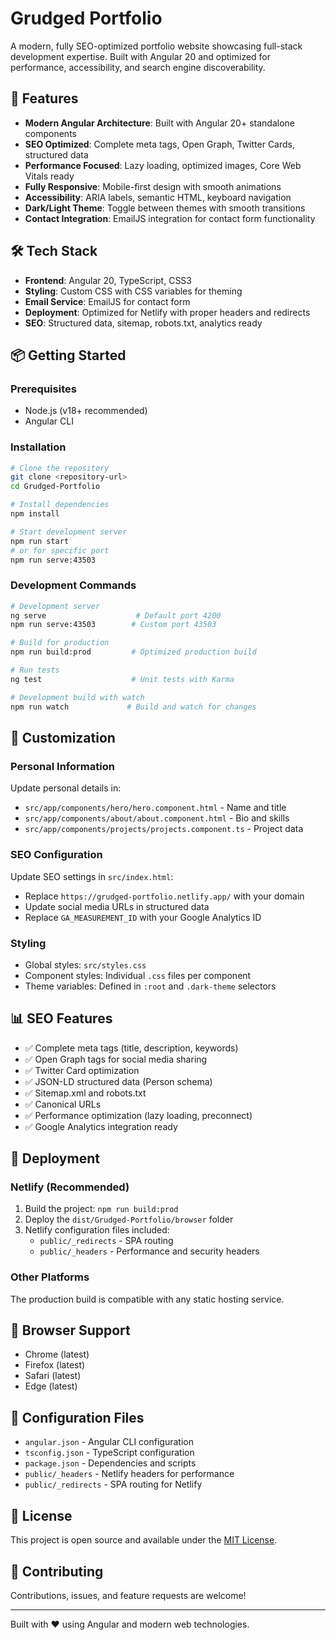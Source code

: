 # Grudged Portfolio

A modern, fully SEO-optimized portfolio website showcasing full-stack development expertise. Built with Angular 20 and optimized for performance, accessibility, and search engine discoverability.

## 🚀 Features

- **Modern Angular Architecture**: Built with Angular 20+ standalone components
- **SEO Optimized**: Complete meta tags, Open Graph, Twitter Cards, structured data
- **Performance Focused**: Lazy loading, optimized images, Core Web Vitals ready
- **Fully Responsive**: Mobile-first design with smooth animations
- **Accessibility**: ARIA labels, semantic HTML, keyboard navigation
- **Dark/Light Theme**: Toggle between themes with smooth transitions
- **Contact Integration**: EmailJS integration for contact form functionality

## 🛠 Tech Stack

- **Frontend**: Angular 20, TypeScript, CSS3
- **Styling**: Custom CSS with CSS variables for theming
- **Email Service**: EmailJS for contact form
- **Deployment**: Optimized for Netlify with proper headers and redirects
- **SEO**: Structured data, sitemap, robots.txt, analytics ready

## 📦 Getting Started

### Prerequisites
- Node.js (v18+ recommended)
- Angular CLI

### Installation

```bash
# Clone the repository
git clone <repository-url>
cd Grudged-Portfolio

# Install dependencies
npm install

# Start development server
npm run start
# or for specific port
npm run serve:43503
```

### Development Commands

```bash
# Development server
ng serve                    # Default port 4200
npm run serve:43503        # Custom port 43503

# Build for production
npm run build:prod         # Optimized production build

# Run tests
ng test                    # Unit tests with Karma

# Development build with watch
npm run watch             # Build and watch for changes
```

## 🎨 Customization

### Personal Information
Update personal details in:
- `src/app/components/hero/hero.component.html` - Name and title
- `src/app/components/about/about.component.html` - Bio and skills
- `src/app/components/projects/projects.component.ts` - Project data

### SEO Configuration
Update SEO settings in `src/index.html`:
- Replace `https://grudged-portfolio.netlify.app/` with your domain
- Update social media URLs in structured data
- Replace `GA_MEASUREMENT_ID` with your Google Analytics ID

### Styling
- Global styles: `src/styles.css`
- Component styles: Individual `.css` files per component
- Theme variables: Defined in `:root` and `.dark-theme` selectors

## 📊 SEO Features

- ✅ Complete meta tags (title, description, keywords)
- ✅ Open Graph tags for social media sharing
- ✅ Twitter Card optimization
- ✅ JSON-LD structured data (Person schema)
- ✅ Sitemap.xml and robots.txt
- ✅ Canonical URLs
- ✅ Performance optimization (lazy loading, preconnect)
- ✅ Google Analytics integration ready

## 🚢 Deployment

### Netlify (Recommended)
1. Build the project: `npm run build:prod`
2. Deploy the `dist/Grudged-Portfolio/browser` folder
3. Netlify configuration files included:
   - `public/_redirects` - SPA routing
   - `public/_headers` - Performance and security headers

### Other Platforms
The production build is compatible with any static hosting service.

## 📱 Browser Support

- Chrome (latest)
- Firefox (latest)  
- Safari (latest)
- Edge (latest)

## 🔧 Configuration Files

- `angular.json` - Angular CLI configuration
- `tsconfig.json` - TypeScript configuration
- `package.json` - Dependencies and scripts
- `public/_headers` - Netlify headers for performance
- `public/_redirects` - SPA routing for Netlify

## 📄 License

This project is open source and available under the [MIT License](LICENSE).

## 🤝 Contributing

Contributions, issues, and feature requests are welcome!

---

Built with ❤️ using Angular and modern web technologies.
